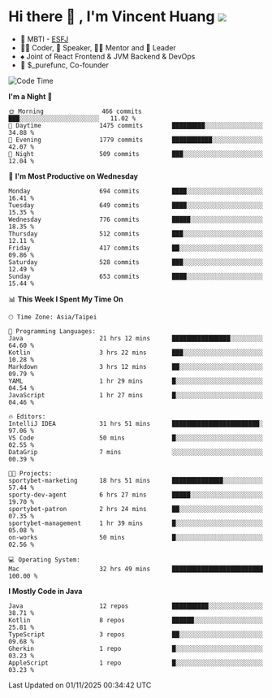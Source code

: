 # Hi there 👋 , I'm Vincent Huang ![](https://komarev.com/ghpvc/?username=Jian-Min-Huang)
- 👀 MBTI - [ESFJ](https://www.16personalities.com/esfj-personality)
- 👨‍💻 Coder, 🎤 Speaker, 👨‍🏫 Mentor and 🚀 Leader
- ♠️ Joint of React Frontend & JVM Backend & DevOps
- 💼 $_purefunc, Co-founder

<!--START_SECTION:waka-->
![Code Time](http://img.shields.io/badge/Code%20Time-6%2C157%20hrs%2057%20mins-blue)

**I'm a Night 🦉** 

```text
🌞 Morning                466 commits         ███░░░░░░░░░░░░░░░░░░░░░░   11.02 % 
🌆 Daytime                1475 commits        █████████░░░░░░░░░░░░░░░░   34.88 % 
🌃 Evening                1779 commits        ███████████░░░░░░░░░░░░░░   42.07 % 
🌙 Night                  509 commits         ███░░░░░░░░░░░░░░░░░░░░░░   12.04 % 
```
📅 **I'm Most Productive on Wednesday** 

```text
Monday                   694 commits         ████░░░░░░░░░░░░░░░░░░░░░   16.41 % 
Tuesday                  649 commits         ████░░░░░░░░░░░░░░░░░░░░░   15.35 % 
Wednesday                776 commits         █████░░░░░░░░░░░░░░░░░░░░   18.35 % 
Thursday                 512 commits         ███░░░░░░░░░░░░░░░░░░░░░░   12.11 % 
Friday                   417 commits         ██░░░░░░░░░░░░░░░░░░░░░░░   09.86 % 
Saturday                 528 commits         ███░░░░░░░░░░░░░░░░░░░░░░   12.49 % 
Sunday                   653 commits         ████░░░░░░░░░░░░░░░░░░░░░   15.44 % 
```


📊 **This Week I Spent My Time On** 

```text
🕑︎ Time Zone: Asia/Taipei

💬 Programming Languages: 
Java                     21 hrs 12 mins      ████████████████░░░░░░░░░   64.60 % 
Kotlin                   3 hrs 22 mins       ███░░░░░░░░░░░░░░░░░░░░░░   10.28 % 
Markdown                 3 hrs 12 mins       ██░░░░░░░░░░░░░░░░░░░░░░░   09.79 % 
YAML                     1 hr 29 mins        █░░░░░░░░░░░░░░░░░░░░░░░░   04.54 % 
JavaScript               1 hr 27 mins        █░░░░░░░░░░░░░░░░░░░░░░░░   04.46 % 

🔥 Editors: 
IntelliJ IDEA            31 hrs 51 mins      ████████████████████████░   97.06 % 
VS Code                  50 mins             █░░░░░░░░░░░░░░░░░░░░░░░░   02.55 % 
DataGrip                 7 mins              ░░░░░░░░░░░░░░░░░░░░░░░░░   00.39 % 

🐱‍💻 Projects: 
sportybet-marketing      18 hrs 51 mins      ██████████████░░░░░░░░░░░   57.44 % 
sporty-dev-agent         6 hrs 27 mins       █████░░░░░░░░░░░░░░░░░░░░   19.70 % 
sportybet-patron         2 hrs 24 mins       ██░░░░░░░░░░░░░░░░░░░░░░░   07.35 % 
sportybet-management     1 hr 39 mins        █░░░░░░░░░░░░░░░░░░░░░░░░   05.08 % 
on-works                 50 mins             █░░░░░░░░░░░░░░░░░░░░░░░░   02.56 % 

💻 Operating System: 
Mac                      32 hrs 49 mins      █████████████████████████   100.00 % 
```

**I Mostly Code in Java** 

```text
Java                     12 repos            ██████████░░░░░░░░░░░░░░░   38.71 % 
Kotlin                   8 repos             ██████░░░░░░░░░░░░░░░░░░░   25.81 % 
TypeScript               3 repos             ██░░░░░░░░░░░░░░░░░░░░░░░   09.68 % 
Gherkin                  1 repo              █░░░░░░░░░░░░░░░░░░░░░░░░   03.23 % 
AppleScript              1 repo              █░░░░░░░░░░░░░░░░░░░░░░░░   03.23 % 
```




 Last Updated on 01/11/2025 00:34:42 UTC
<!--END_SECTION:waka-->

